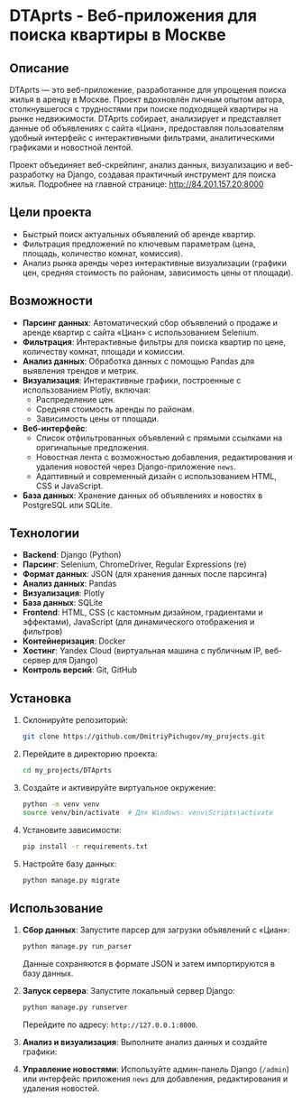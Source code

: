# DTAprts - Веб-приложения для поиска квартиры в Москве

## Описание

DTAprts — это веб-приложение, разработанное для упрощения поиска жилья в аренду в Москве. Проект вдохновлён личным опытом автора, столкнувшегося с трудностями при поиске подходящей квартиры на рынке недвижимости. DTAprts собирает, анализирует и представляет данные об объявлениях с сайта «Циан», предоставляя пользователям удобный интерфейс с интерактивными фильтрами, аналитическими графиками и новостной лентой.

Проект объединяет веб-скрейпинг, анализ данных, визуализацию и веб-разработку на Django, создавая практичный инструмент для поиска жилья. Подробнее на главной странице: http://84.201.157.20:8000

## Цели проекта

- Быстрый поиск актуальных объявлений об аренде квартир.
- Фильтрация предложений по ключевым параметрам (цена, площадь, количество комнат, комиссия).
- Анализ рынка аренды через интерактивные визуализации (графики цен, средняя стоимость по районам, зависимость цены от площади).

## Возможности

- **Парсинг данных**: Автоматический сбор объявлений о продаже и аренде квартир с сайта «Циан» с использованием Selenium.
- **Фильтрация**: Интерактивные фильтры для поиска квартир по цене, количеству комнат, площади и комиссии.
- **Анализ данных**: Обработка данных с помощью Pandas для выявления трендов и метрик.
- **Визуализация**: Интерактивные графики, построенные с использованием Plotly, включая:
  - Распределение цен.
  - Средняя стоимость аренды по районам.
  - Зависимость цены от площади.
- **Веб-интерфейс**:
  - Список отфильтрованных объявлений с прямыми ссылками на оригинальные предложения.
  - Новостная лента с возможностью добавления, редактирования и удаления новостей через Django-приложение `news`.
  - Адаптивный и современный дизайн с использованием HTML, CSS и JavaScript.
- **База данных**: Хранение данных об объявлениях и новостях в PostgreSQL или SQLite.

## Технологии

- **Backend**: Django (Python)
- **Парсинг**: Selenium, ChromeDriver, Regular Expressions (re)
- **Формат данных**: JSON (для хранения данных после парсинга)
- **Анализ данных**: Pandas
- **Визуализация**: Plotly
- **База данных**: SQLite
- **Frontend**: HTML, CSS (с кастомным дизайном, градиентами и эффектами), JavaScript (для динамического отображения и фильтров)
- **Контейнеризация**: Docker
- **Хостинг**: Yandex Cloud (виртуальная машина с публичным IP, веб-сервер для Django)
- **Контроль версий**: Git, GitHub

## Установка

1. Склонируйте репозиторий:

   ```bash
   git clone https://github.com/DmitriyPichugov/my_projects.git
   ```
2. Перейдите в директорию проекта:

   ```bash
   cd my_projects/DTAprts
   ```
3. Создайте и активируйте виртуальное окружение:

   ```bash
   python -m venv venv
   source venv/bin/activate  # Для Windows: venv\Scripts\activate
   ```
4. Установите зависимости:

   ```bash
   pip install -r requirements.txt
   ```
5. Настройте базу данных:

   ```bash
   python manage.py migrate
   ```

## Использование

1. **Сбор данных**: Запустите парсер для загрузки объявлений с «Циан»:

   ```bash
   python manage.py run_parser
   ```

   Данные сохраняются в формате JSON и затем импортируются в базу данных.

2. **Запуск сервера**: Запустите локальный сервер Django:

   ```bash
   python manage.py runserver
   ```

   Перейдите по адресу: `http://127.0.0.1:8000`.

3. **Анализ и визуализация**: Выполните анализ данных и создайте графики:

4. **Управление новостями**: Используйте админ-панель Django (`/admin`) или интерфейс приложения `news` для добавления, редактирования и удаления новостей.